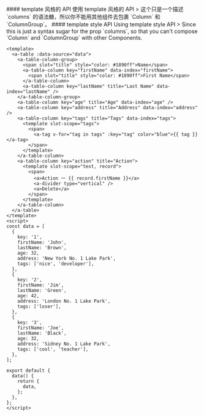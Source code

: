 <cn>
#### template 风格的 API
使用 template 风格的 API
> 这个只是一个描述 `columns` 的语法糖，所以你不能用其他组件去包裹 `Column` 和 `ColumnGroup`。
</cn>

<us>
#### template style API
Using template style API
> Since this is just a syntax sugar for the prop `columns`, so that you can't compose `Column` and `ColumnGroup` with other Components.
</us>

```vue
<template>
  <a-table :data-source="data">
    <a-table-column-group>
      <span slot="title" style="color: #1890ff">Name</span>
      <a-table-column key="firstName" data-index="firstName">
        <span slot="title" style="color: #1890ff">First Name</span>
      </a-table-column>
      <a-table-column key="lastName" title="Last Name" data-index="lastName" />
    </a-table-column-group>
    <a-table-column key="age" title="Age" data-index="age" />
    <a-table-column key="address" title="Address" data-index="address" />
    <a-table-column key="tags" title="Tags" data-index="tags">
      <template slot-scope="tags">
        <span>
          <a-tag v-for="tag in tags" :key="tag" color="blue">{{ tag }}</a-tag>
        </span>
      </template>
    </a-table-column>
    <a-table-column key="action" title="Action">
      <template slot-scope="text, record">
        <span>
          <a>Action 一 {{ record.firstName }}</a>
          <a-divider type="vertical" />
          <a>Delete</a>
        </span>
      </template>
    </a-table-column>
  </a-table>
</template>
<script>
const data = [
  {
    key: '1',
    firstName: 'John',
    lastName: 'Brown',
    age: 32,
    address: 'New York No. 1 Lake Park',
    tags: ['nice', 'developer'],
  },
  {
    key: '2',
    firstName: 'Jim',
    lastName: 'Green',
    age: 42,
    address: 'London No. 1 Lake Park',
    tags: ['loser'],
  },
  {
    key: '3',
    firstName: 'Joe',
    lastName: 'Black',
    age: 32,
    address: 'Sidney No. 1 Lake Park',
    tags: ['cool', 'teacher'],
  },
];

export default {
  data() {
    return {
      data,
    };
  },
};
</script>
```

